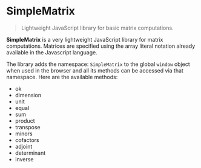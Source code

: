 # SimpleMatrix
> Lightweight JavaScript library for basic matrix computations.

**SimpleMatrix** is a very lightweight JavaScript library for matrix computations. Matrices are specified using the array literal notation already available in the Javascript language.

The library adds the namespace: `SimpleMatrix` to the global `window` object when used in the browser and all its methods can be accessed via that namespace. Here are the available methods:

- ok
- dimension
- unit
- equal
- sum
- product
- transpose
- minors
- cofactors
- adjoint
- determinant
- inverse

